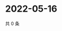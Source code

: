 # 2022-05-16

共 0 条

<!-- BEGIN WEIBO -->
<!-- 最后更新时间 Mon May 16 2022 17:13:56 GMT+0800 (China Standard Time) -->

<!-- END WEIBO -->
